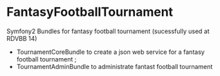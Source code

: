 FantasyFootballTournament
===========================

Symfony2 Bundles for fantasy football tournament (sucessfully used at RDVBB 14)

 - TournamentCoreBundle to create a json web service for a fantasy football tournament ;
 - TournamentAdminBundle to administrate fantast football tournament
